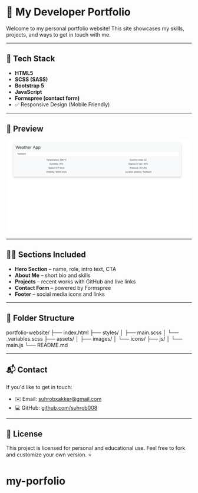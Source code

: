 # 💼 My Developer Portfolio

Welcome to my personal portfolio website! This site showcases my skills, projects, and ways to get in touch with me.

<!-- Live Site 👉 [https://yourusername.github.io/portfolio](https://yourusername.github.io/portfolio) -->

---

## 🚀 Tech Stack

- **HTML5**
- **SCSS (SASS)**
- **Bootstrap 5**
- **JavaScript**
- **Formspree (contact form)**
- ✅ Responsive Design (Mobile Friendly)

---

## 📸 Preview

![Portfolio Preview](assets/images/weather-app.png)

---

## 🧑‍💻 Sections Included

- **Hero Section** – name, role, intro text, CTA
- **About Me** – short bio and skills
- **Projects** – recent works with GitHub and live links
- **Contact Form** – powered by Formspree
- **Footer** – social media icons and links

---

## 📁 Folder Structure

portfolio-website/
├── index.html
├── styles/
│ ├── main.scss
│ └── \_variables.scss
├── assets/
│ ├── images/
│ └── icons/
├── js/
│ └── main.js
└── README.md

---

## 📬 Contact

If you'd like to get in touch:

- ✉️ Email: [suhrobxakker@gmail.com](mailto:suhrobxakker@gmail.com)
- 💻 GitHub: [github.com/suhrob008](https://github.com/suhrob008)

---

## 📄 License

This project is licensed for personal and educational use. Feel free to fork and customize your own version. ⭐
# my-porfolio
